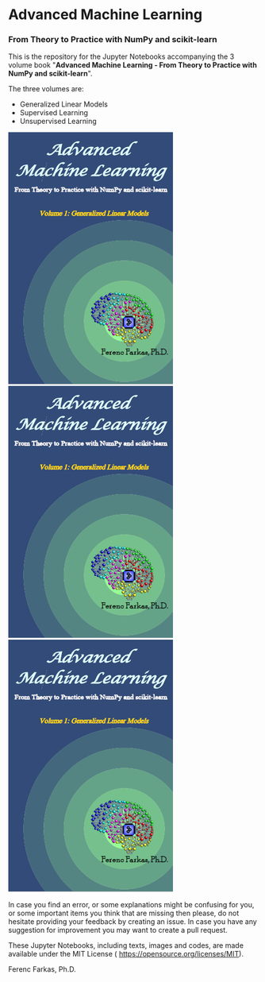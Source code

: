# Advanced Machine Learning
### From Theory to Practice with NumPy and scikit-learn

This is the repository for the Jupyter Notebooks accompanying the 3 volume book "**Advanced Machine Learning - From Theory to Practice with NumPy and scikit-learn**". 

The three volumes are:
- Generalized Linear Models
- Supervised Learning
- Unsupervised Learning

![Volume 1](AML1-Cover.PNG)
![Volume 1](AML1-Cover.PNG)
![Volume 1](AML1-Cover.PNG)

In case you find an error, or some explanations might be confusing for you, or some important items you think that are missing then please, do not hesitate providing your feedback by creating an issue. In case you have any suggestion for improvement you may want to create a pull request.

These Jupyter Notebooks, including texts, images and codes, are made available under the MIT License ( <https://opensource.org/licenses/MIT>).

Ferenc Farkas, Ph.D.
